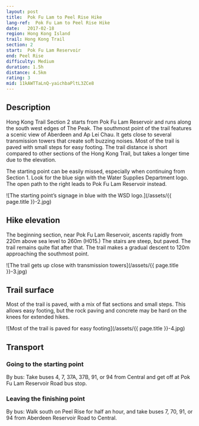 ```yaml
---
layout: post
title:  Pok Fu Lam to Peel Rise Hike
lang-ref:  Pok Fu Lam to Peel Rise Hike
date:   2017-02-18
region: Hong Kong Island
trail: Hong Kong Trail
section: 2
start:  Pok Fu Lam Reservoir
end: Peel Rise
difficulty: Medium
duration: 1.5h
distance: 4.5km
rating: 3
mid: 11kAWTTaLnQ-yaichbaPltL3ZCe8
---
```

## Description

Hong Kong Trail Section 2 starts from Pok Fu Lam Reservoir and runs along the south west edges of The Peak. The southmost point of the trail features a scenic view of Aberdeen and Ap Lei Chau. It gets close to several transmission towers that create soft buzzing noises. Most of the trail is paved with small steps for easy footing. The trail distance is short compared to other sections of the Hong Kong Trail, but takes a longer time due to the elevation.

The starting point can be easily missed, especially when continuing from Section 1. Look for the blue sign with the Water Supplies Department logo. The open path to the right leads to Pok Fu Lam Reservoir instead.

![The starting point’s signage in blue with the WSD logo.](/assets/{{ page.title }}-2.jpg)

## Hike elevation

The beginning section, near Pok Fu Lam Reservoir, ascents rapidly from 220m above sea level to 260m (H015.) The stairs are steep, but paved. The trail remains quite flat after that. The trail makes a gradual descent to 120m approaching the southmost point.

![The trail gets up close with transmission towers](/assets/{{ page.title }}-3.jpg)

## Trail surface

Most of the trail is paved, with a mix of flat sections and small steps. This allows easy footing, but the rock paving and concrete may be hard on the knees for extended hikes.

![Most of the trail is paved for easy footing](/assets/{{ page.title }}-4.jpg)

## Transport

### Going to the starting point

By bus: Take buses 4, 7, 37A, 37B, 91, or 94 from Central and get off at Pok Fu Lam Reservoir Road bus stop.

### Leaving the finishing point

By bus: Walk south on Peel Rise for half an hour, and take buses 7, 70, 91, or 94 from Aberdeen Reservoir Road to Central.
